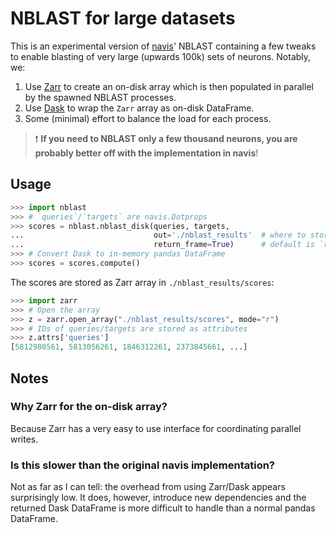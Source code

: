 # NBLAST for large datasets
This is an experimental version of [navis](https://github.com/navis-org/navis)'
NBLAST containing a few tweaks to enable blasting of very large (upwards 100k)
sets of neurons. Notably, we:

1. Use [Zarr](https://zarr.readthedocs.io) to create an on-disk array which is then populated in parallel by the spawned NBLAST processes.
2. Use [Dask](https://docs.dask.org) to wrap the `Zarr` array as on-disk DataFrame.
3. Some (minimal) effort to balance the load for each process.

> :exclamation: **If you need to NBLAST only a few thousand neurons, you are probably better off with the implementation in navis**!

## Usage

```python
>>> import nblast
>>> # `queries`/`targets` are navis.Dotprops
>>> scores = nblast.nblast_disk(queries, targets,
...                             out='./nblast_results'  # where to store Zarr array with results
...                             return_frame=True)      # default is `return_frame=False`
>>> # Convert Dask to in-memory pandas DataFrame
>>> scores = scores.compute()
```

The scores are stored as Zarr array in `./nblast_results/scores`:

```python
>>> import zarr
>>> # Open the array
>>> z = zarr.open_array("./nblast_results/scores", mode="r")
>>> # IDs of queries/targets are stored as attributes
>>> z.attrs['queries']
[5812980561, 5813056261, 1846312261, 2373845661, ...]
```

## Notes

### Why Zarr for the on-disk array?
Because Zarr has a very easy to use interface for coordinating parallel writes.

### Is this slower than the original navis implementation?
Not as far as I can tell: the overhead from using Zarr/Dask appears surprisingly
low. It does, however, introduce new dependencies and the returned Dask
DataFrame is more difficult to handle than a normal pandas DataFrame.
